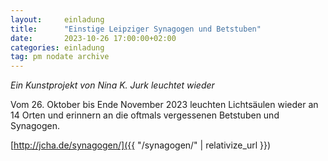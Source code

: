 ```yaml
---
layout:     einladung
title:      "Einstige Leipziger Synagogen und Betstuben"
date:       2023-10-26 17:00:00+02:00
categories: einladung
tag: pm nodate archive
---
```


*Ein Kunstprojekt von Nina K. Jurk leuchtet wieder*

Vom 26. Oktober bis Ende November 2023 leuchten Lichtsäulen wieder an 14 Orten und erinnern an die oftmals vergessenen Betstuben und Synagogen.

[http://jcha.de/synagogen/]({{ "/synagogen/" | relativize_url }})
